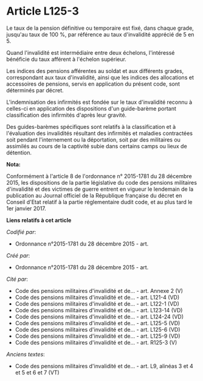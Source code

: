 # Article L125-3

Le taux de la pension définitive ou temporaire est fixé, dans chaque grade, jusqu'au taux de 100 %, par référence au taux
d'invalidité apprécié de 5 en 5.

Quand l'invalidité est intermédiaire entre deux échelons, l'intéressé bénéficie du taux afférent à l'échelon supérieur.

Les indices des pensions afférentes au soldat et aux différents grades, correspondant aux taux d'invalidité, ainsi que les
indices des allocations et accessoires de pensions, servis en application du présent code, sont déterminés par décret.

L'indemnisation des infirmités est fondée sur le taux d'invalidité reconnu à celles-ci en application des dispositions d'un
guide-barème portant classification des infirmités d'après leur gravité.

Des guides-barèmes spécifiques sont relatifs à la classification et à l'évaluation des invalidités résultant des infirmités
et maladies contractées soit pendant l'internement ou la déportation, soit par des militaires ou assimilés au cours de la
captivité subie dans certains camps ou lieux de détention.

**Nota:**

Conformément à l'article 8 de l'ordonnance n° 2015-1781 du 28 décembre 2015, les dispositions de la partie législative du
code des pensions militaires d'invalidité et des victimes de guerre entrent en vigueur le lendemain de la publication au
Journal officiel de la République française du décret en Conseil d'Etat relatif à la partie réglementaire dudit code, et au
plus tard le 1er janvier 2017.

**Liens relatifs à cet article**

_Codifié par_:

  - Ordonnance n°2015-1781 du 28 décembre 2015 - art.

_Créé par_:

  - Ordonnance n°2015-1781 du 28 décembre 2015 - art.

_Cité par_:

  - Code des pensions militaires d'invalidité et de... - art. Annexe 2 (V)
  - Code des pensions militaires d'invalidité et de... - art. L121-4 (VD)
  - Code des pensions militaires d'invalidité et de... - art. L122-1 (VD)
  - Code des pensions militaires d'invalidité et de... - art. L123-14 (VD)
  - Code des pensions militaires d'invalidité et de... - art. L124-24 (VD)
  - Code des pensions militaires d'invalidité et de... - art. L125-5 (VD)
  - Code des pensions militaires d'invalidité et de... - art. L125-6 (VD)
  - Code des pensions militaires d'invalidité et de... - art. L125-9 (VD)
  - Code des pensions militaires d'invalidité et de... - art. R125-3 (V)

_Anciens textes_:

  - Code des pensions militaires d'invalidité et de... - art. L9, alinéas 3 et 4 et 5 et 6 et 7 (VT)

